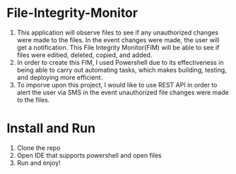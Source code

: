 # File-Integrity-Monitor
1. This application will observe files to see if any unauthorized changes were made to the files. In the event changes were made, the user will get a notification. This File Integrity Monitor(FIM) will be able to see if files were editied, deleted, copied, and added.  
2. In order to create this FIM, I used Powershell due to its effectiveness in being able to carry out automating tasks, which makes building, testing, and deploying more efficient. 
3. To imporve upon this project, I would like to use REST API in order to alert the user via SMS in the event unauthorized file changes were made to the files. 

# Install and Run
1. Clone the repo
2. Open IDE that supports powershell and open files
3. Run and enjoy!



